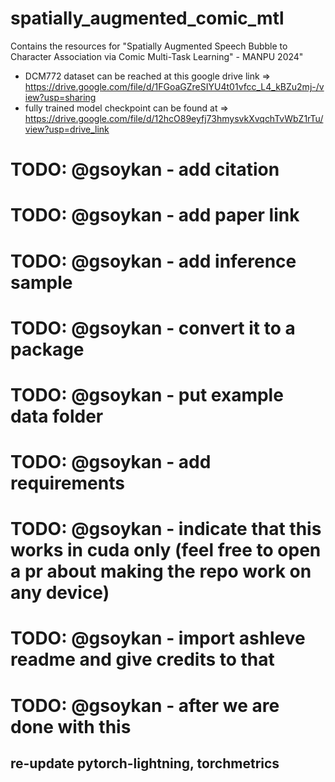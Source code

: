 # spatially_augmented_comic_mtl
Contains the resources for "Spatially Augmented Speech Bubble to Character Association via Comic Multi-Task Learning" - MANPU 2024"

- DCM772 dataset can be reached at this google drive link => https://drive.google.com/file/d/1FGoaGZreSIYU4t01vfcc_L4_kBZu2mj-/view?usp=sharing
- fully trained model checkpoint can be found at => https://drive.google.com/file/d/12hcO89eyfj73hmysvkXvqchTvWbZ1rTu/view?usp=drive_link



# TODO: @gsoykan - add citation
# TODO: @gsoykan - add paper link

# TODO: @gsoykan - add inference sample
# TODO: @gsoykan - convert it to a package

# TODO: @gsoykan - put example data folder
# TODO: @gsoykan - add requirements

# TODO: @gsoykan - indicate that this works in cuda only (feel free to open a pr about making the repo work on any device)

# TODO: @gsoykan - import ashleve readme and give credits to that


# TODO: @gsoykan - after we are done with this 
## re-update pytorch-lightning, torchmetrics
